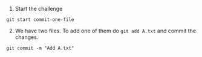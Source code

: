 1. Start the challenge
   
```git start commit-one-file```

2. We have two files. To add one of them do `git add A.txt` and commit the changes.

```git commit -m "Add A.txt"```